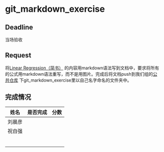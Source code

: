 # git_markdown_exercise

## Deadline

当场验收

## Request

将[Linear Regression（简书）](http://www.jianshu.com/p/e29af39de1a4)  的内容用markdown语法写到文档中，要求将所有的公式用markdown语法重写，而不是用图片。完成后将文档push到我们组的[公共仓库](https://github.com/HustticTasks/Machine-Learning) 下git_markdown_exercise里以自己名字命名的文件夹中。

## 完成情况

| 姓名   | 是否完成 | 分数   |
| ---- | ---- | ---- |
| 刘晨彦  |      |      |
| 祝自强  |      |      |
|      |      |      |
|      |      |      |
|      |      |      |
|      |      |      |
|      |      |      |
|      |      |      |

